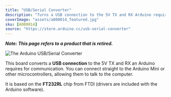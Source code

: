 ```yaml
---
title: "USB/Serial Converter"
description: "Turns a USB connection to the 5V TX and RX Arduino requires to communicate."
coverImage: "assets/a000014_featured.jpg"
sku: [A000014]
source: "https://store.arduino.cc/usb-serial-converter"
---
```


***Note: This page refers to a product that is retired.***

![The Arduino USB/Serial Converter](assets/a000014_featured.jpg)

This board converts a **USB connection** to the 5V TX and RX an Arduino requires for communication. You can connect straight to the Arduino Mini or other microcontrollers, allowing them to talk to the computer.

It is based on the **FT232RL** chip from FTDI (drivers are included with the Arduino software).
